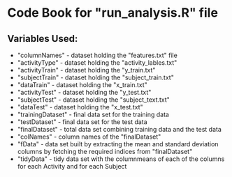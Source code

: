 # Code Book for "run_analysis.R" file
## Variables Used:
* "columnNames" - dataset holding the "features.txt" file
* "activityType" - dataset holding the "activity_lables.txt"
* "activityTrain" - dataset holding the "y_train.txt"
* "subjectTrain" - dataset holding the "subject_train.txt"
* "dataTrain" - dataset holding the "x_train.txt"
* "activityTest" - dataset holding the "y_test.txt"
* "subjectTest" - dataset holding the "subject_text.txt"
* "dataTest" - dataset holding the "x_test.txt"
* "trainingDataset" - final data set for the training data
* "testDataset" - final data set for the test data
* "finalDataset" - total data set combining training data and the test data
* "colNames" - column names of the "finalDataset"
* "fData" - data set built by extracting the mean and standard deviation columns by fetching the required indices from "finalDataset"
* "tidyData" - tidy data set with the columnmeans of each of the columns for each Activity and for each Subject
